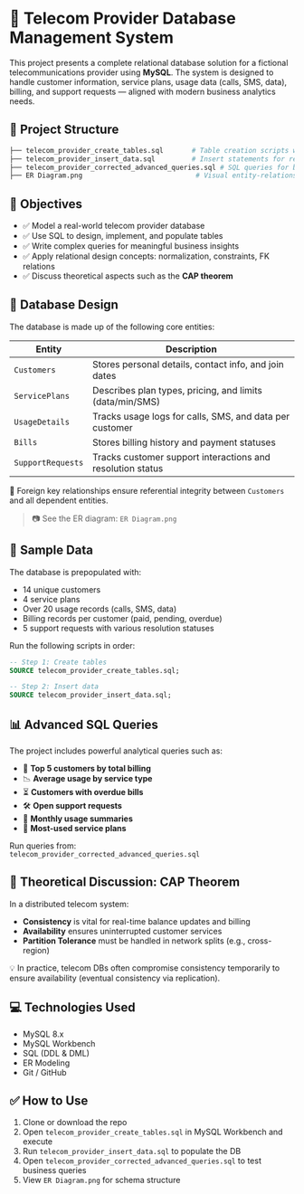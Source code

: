 # 📡 Telecom Provider Database Management System

This project presents a complete relational database solution for a fictional telecommunications provider using **MySQL**. The system is designed to handle customer information, service plans, usage data (calls, SMS, data), billing, and support requests — aligned with modern business analytics needs.

## 📂 Project Structure

```bash
├── telecom_provider_create_tables.sql       # Table creation scripts with constraints
├── telecom_provider_insert_data.sql         # Insert statements for realistic sample data
├── telecom_provider_corrected_advanced_queries.sql # SQL queries for business analytics
├── ER Diagram.png                            # Visual entity-relationship diagram
```

## 📌 Objectives

- ✅ Model a real-world telecom provider database
- ✅ Use SQL to design, implement, and populate tables
- ✅ Write complex queries for meaningful business insights
- ✅ Apply relational design concepts: normalization, constraints, FK relations
- ✅ Discuss theoretical aspects such as the **CAP theorem**

## 🧱 Database Design

The database is made up of the following core entities:

| Entity           | Description                                                  |
|------------------|--------------------------------------------------------------|
| `Customers`       | Stores personal details, contact info, and join dates       |
| `ServicePlans`    | Describes plan types, pricing, and limits (data/min/SMS)    |
| `UsageDetails`    | Tracks usage logs for calls, SMS, and data per customer     |
| `Bills`           | Stores billing history and payment statuses                 |
| `SupportRequests` | Tracks customer support interactions and resolution status  |

🔗 Foreign key relationships ensure referential integrity between `Customers` and all dependent entities.

> 📷 See the ER diagram: `ER Diagram.png`

## 🧪 Sample Data

The database is prepopulated with:
- 14 unique customers
- 4 service plans
- Over 20 usage records (calls, SMS, data)
- Billing records per customer (paid, pending, overdue)
- 5 support requests with various resolution statuses

Run the following scripts in order:

```sql
-- Step 1: Create tables
SOURCE telecom_provider_create_tables.sql;

-- Step 2: Insert data
SOURCE telecom_provider_insert_data.sql;
```

## 📊 Advanced SQL Queries

The project includes powerful analytical queries such as:

- 🧾 **Top 5 customers by total billing**
- 📉 **Average usage by service type**
- ⏳ **Customers with overdue bills**
- 🛠️ **Open support requests**
- 📅 **Monthly usage summaries**
- 🔁 **Most-used service plans**

Run queries from:  
`telecom_provider_corrected_advanced_queries.sql`

## 🧠 Theoretical Discussion: CAP Theorem

In a distributed telecom system:

- **Consistency** is vital for real-time balance updates and billing
- **Availability** ensures uninterrupted customer services
- **Partition Tolerance** must be handled in network splits (e.g., cross-region)

💡 In practice, telecom DBs often compromise consistency temporarily to ensure availability (eventual consistency via replication).

## 💻 Technologies Used

- MySQL 8.x
- MySQL Workbench
- SQL (DDL & DML)
- ER Modeling
- Git / GitHub

## ✅ How to Use

1. Clone or download the repo
2. Open `telecom_provider_create_tables.sql` in MySQL Workbench and execute
3. Run `telecom_provider_insert_data.sql` to populate the DB
4. Open `telecom_provider_corrected_advanced_queries.sql` to test business queries
5. View `ER Diagram.png` for schema structure
